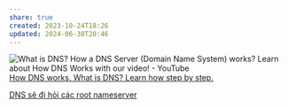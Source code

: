 ```yaml
---
share: true
created: 2023-10-24T18:26
updated: 2024-06-30T20:46
---
```

![What is DNS? How a DNS Server (Domain Name System) works? Learn about How DNS Works with our video! - YouTube](https://youtu.be/3eqEl6scOvw)
[How DNS works. What is DNS? Learn how step by step.](https://howdns.works/)

[DNS sẽ đi hỏi các root nameserver](../DNS%20s%E1%BA%BD%20%C4%91i%20h%E1%BB%8Fi%20c%C3%A1c%20root%20nameserver.md)